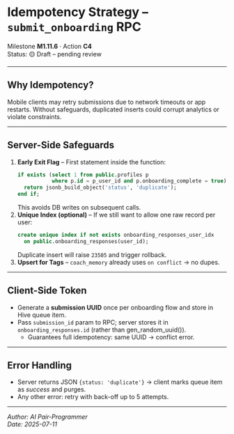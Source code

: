 # Idempotency Strategy – `submit_onboarding` RPC

Milestone **M1.11.6** · Action **C4**\
Status: 🟡 Draft – pending review

---

## Why Idempotency?

Mobile clients may retry submissions due to network timeouts or app restarts.
Without safeguards, duplicated inserts could corrupt analytics or violate
constraints.

---

## Server-Side Safeguards

1. **Early Exit Flag** – First statement inside the function:
   ```sql
   if exists (select 1 from public.profiles p
              where p.id = p_user_id and p.onboarding_complete = true) then
     return jsonb_build_object('status', 'duplicate');
   end if;
   ```
   This avoids DB writes on subsequent calls.
2. **Unique Index (optional)** – If we still want to allow one raw record per
   user:
   ```sql
   create unique index if not exists onboarding_responses_user_idx
     on public.onboarding_responses(user_id);
   ```
   Duplicate insert will raise `23505` and trigger rollback.
3. **Upsert for Tags** – `coach_memory` already uses `on conflict` → no dupes.

---

## Client-Side Token

- Generate a **submission UUID** once per onboarding flow and store in Hive
  queue item.
- Pass `submission_id` param to RPC; server stores it in
  `onboarding_responses.id` (rather than gen_random_uuid()).
  - Guarantees full idempotency: same UUID → conflict error.

---

## Error Handling

- Server returns JSON `{status: 'duplicate'}` → client marks queue item as
  _success_ and purges.
- Any other error: retry with back-off up to 5 attempts.

---

_Author: AI Pair-Programmer\
Date: 2025-07-11_
